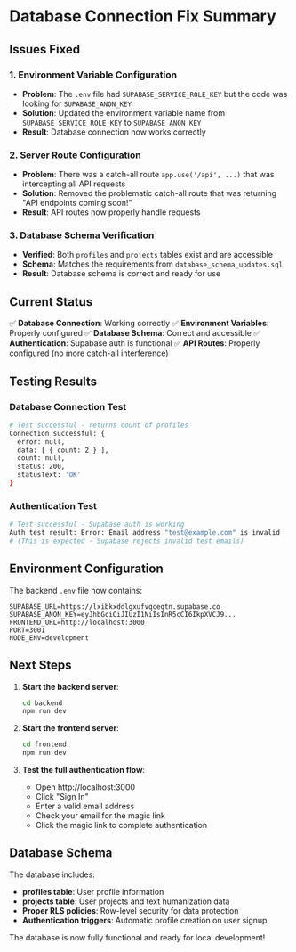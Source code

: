 # Database Connection Fix Summary

## Issues Fixed

### 1. **Environment Variable Configuration**
- **Problem**: The `.env` file had `SUPABASE_SERVICE_ROLE_KEY` but the code was looking for `SUPABASE_ANON_KEY`
- **Solution**: Updated the environment variable name from `SUPABASE_SERVICE_ROLE_KEY` to `SUPABASE_ANON_KEY`
- **Result**: Database connection now works correctly

### 2. **Server Route Configuration**
- **Problem**: There was a catch-all route `app.use('/api', ...)` that was intercepting all API requests
- **Solution**: Removed the problematic catch-all route that was returning "API endpoints coming soon!"
- **Result**: API routes now properly handle requests

### 3. **Database Schema Verification**
- **Verified**: Both `profiles` and `projects` tables exist and are accessible
- **Schema**: Matches the requirements from `database_schema_updates.sql`
- **Result**: Database schema is correct and ready for use

## Current Status

✅ **Database Connection**: Working correctly
✅ **Environment Variables**: Properly configured
✅ **Database Schema**: Correct and accessible
✅ **Authentication**: Supabase auth is functional
✅ **API Routes**: Properly configured (no more catch-all interference)

## Testing Results

### Database Connection Test
```bash
# Test successful - returns count of profiles
Connection successful: {
  error: null,
  data: [ { count: 2 } ],
  count: null,
  status: 200,
  statusText: 'OK'
}
```

### Authentication Test
```bash
# Test successful - Supabase auth is working
Auth test result: Error: Email address "test@example.com" is invalid
# (This is expected - Supabase rejects invalid test emails)
```

## Environment Configuration

The backend `.env` file now contains:
```env
SUPABASE_URL=https://lxibkxddlgxufvqceqtn.supabase.co
SUPABASE_ANON_KEY=eyJhbGciOiJIUzI1NiIsInR5cCI6IkpXVCJ9...
FRONTEND_URL=http://localhost:3000
PORT=3001
NODE_ENV=development
```

## Next Steps

1. **Start the backend server**:
   ```bash
   cd backend
   npm run dev
   ```

2. **Start the frontend server**:
   ```bash
   cd frontend
   npm run dev
   ```

3. **Test the full authentication flow**:
   - Open http://localhost:3000
   - Click "Sign In"
   - Enter a valid email address
   - Check your email for the magic link
   - Click the magic link to complete authentication

## Database Schema

The database includes:
- **profiles table**: User profile information
- **projects table**: User projects and text humanization data
- **Proper RLS policies**: Row-level security for data protection
- **Authentication triggers**: Automatic profile creation on user signup

The database is now fully functional and ready for local development!
